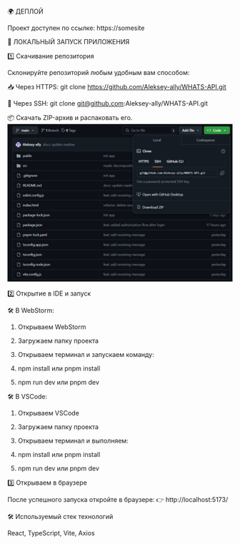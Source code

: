 🌍 ДЕПЛОЙ

Проект доступен по ссылке: https://somesite


🚀 ЛОКАЛЬНЫЙ ЗАПУСК ПРИЛОЖЕНИЯ


1️⃣ Скачивание репозитория

Склонируйте репозиторий любым удобным вам способом:

📥 Через HTTPS: git clone https://github.com/Aleksey-ally/WHATS-API.git

🔑 Через SSH: git clone git@github.com:Aleksey-ally/WHATS-API.git

📦 Скачать ZIP-архив и распаковать его.
![screen-download.png](assets/screenDownload.png)


2️⃣ Открытие в IDE и запуск

🛠 В WebStorm:

1) Открываем WebStorm

2) Загружаем папку проекта

3) Открываем терминал и запускаем команду:

4) npm install или pnpm install

5) npm run dev или pnpm dev


🛠 В VSCode:

1) Открываем VSCode

2) Загружаем папку проекта

3) Открываем терминал и выполняем:

4) npm install или pnpm install

5) npm run dev или pnpm dev


3️⃣ Открываем в браузере

После успешного запуска откройте в браузере: 👉 http://localhost:5173/


🛠 Используемый стек технологий

React, TypeScript, Vite, Axios
